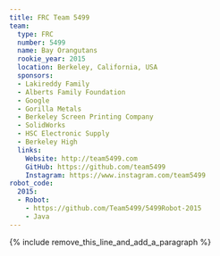 ```yaml
---
title: FRC Team 5499
team:
  type: FRC
  number: 5499
  name: Bay Orangutans
  rookie_year: 2015
  location: Berkeley, California, USA
  sponsors:
  - Lakireddy Family
  - Alberts Family Foundation
  - Google
  - Gorilla Metals
  - Berkeley Screen Printing Company
  - SolidWorks
  - HSC Electronic Supply
  - Berkeley High
  links:
    Website: http://team5499.com
    GitHub: https://github.com/team5499
    Instagram: https://www.instagram.com/team5499
robot_code:
  2015:
  - Robot:
    - https://github.com/Team5499/5499Robot-2015
    - Java
---
```


{% include remove_this_line_and_add_a_paragraph %}